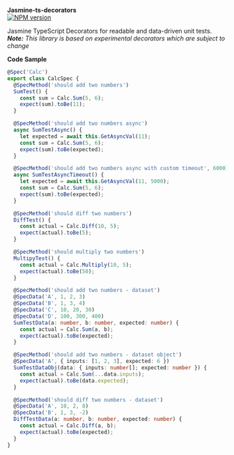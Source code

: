 **Jasmine-ts-decorators**
<br>
[![NPM version](https://img.shields.io/npm/v/simple-git.svg)](https://www.npmjs.com/package/jasmine-ts-decorators)
<br>
<p>
  Jasmine TypeScript Decorators for readable and data-driven unit tests.<br>
  <em><b>Note:</b> This library is based on experimental decorators which are subject to change</em>
<p>
  
  **Code Sample**
```ts
@Spec('Calc')
export class CalcSpec {
  @SpecMethod('should add two numbers')
  SumTest() {
    const sum = Calc.Sum(5, 6);
    expect(sum).toBe(11);
  }

  @SpecMethod('should add two numbers async')
  async SumTestAsync() {
    let expected = await this.GetAsyncVal(11);
    const sum = Calc.Sum(5, 6);
    expect(sum).toBe(expected);
  }

  @SpecMethod('should add two numbers async with custom timeout', 6000)
  async SumTestAsyncTimeout() {
    let expected = await this.GetAsyncVal(11, 5000);
    const sum = Calc.Sum(5, 6);
    expect(sum).toBe(expected);
  }

  @SpecMethod('should diff two numbers')
  DiffTest() {
    const actual = Calc.Diff(10, 5);
    expect(actual).toBe(5);
  }

  @SpecMethod('should multiply two numbers')
  MultipyTest() {
    const actual = Calc.Multiply(10, 5);
    expect(actual).toBe(50);
  }

  @SpecMethod('should add two numbers - dataset')
  @SpecData('A', 1, 2, 3)
  @SpecData('B', 1, 3, 4)
  @SpecData('C', 10, 20, 30)
  @SpecData('D', 100, 300, 400)
  SumTestData(a: number, b: number, expected: number) {
    const actual = Calc.Sum(a, b);
    expect(actual).toBe(expected);
  }

  @SpecMethod('should add two numbers - dataset object')
  @SpecData('A', { inputs: [1, 2, 3], expected: 6 })
  SumTestDataObj(data: { inputs: number[]; expected: number }) {
    const actual = Calc.Sum(...data.inputs);
    expect(actual).toBe(data.expected);
  }

  @SpecMethod('should diff two numbers - dataset')
  @SpecData('A', 10, 2, 8)
  @SpecData('B', 1, 3, -2)
  DiffTestData(a: number, b: number, expected: number) {
    const actual = Calc.Diff(a, b);
    expect(actual).toBe(expected);
  }
}
```

